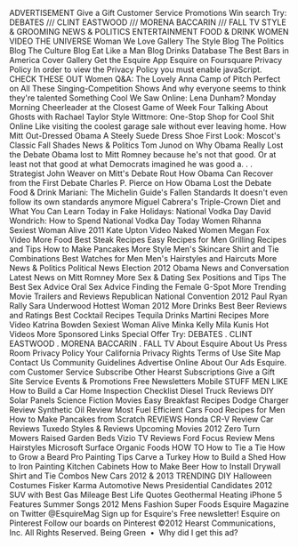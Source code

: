 ADVERTISEMENT Give a Gift Customer Service Promotions Win search Try: DEBATES /// CLINT EASTWOOD /// MORENA BACCARIN /// FALL TV STYLE & GROOMING NEWS & POLITICS ENTERTAINMENT FOOD & DRINK WOMEN VIDEO THE UNIVERSE Woman We Love Gallery The Style Blog The Politics Blog The Culture Blog Eat Like a Man Blog Drinks Database The Best Bars in America Cover Gallery Get the Esquire App Esquire on Foursquare Privacy Policy In order to view the Privacy Policy you must enable javaScript. CHECK THESE OUT Women Q&A: The Lovely Anna Camp of Pitch Perfect on All These Singing-Competition Shows And why everyone seems to think they're talented Something Cool We Saw Online: Lena Dunham? Monday Morning Cheerleader at the Closest Game of Week Four Talking About Ghosts with Rachael Taylor Style Wittmore: One-Stop Shop for Cool Shit Online Like visiting the coolest garage sale without ever leaving home. How Mitt Out-Dressed Obama A Steely Suede Dress Shoe First Look: Moscot's Classic Fall Shades News & Politics Tom Junod on Why Obama Really Lost the Debate Obama lost to Mitt Romney because he's not that good. Or at least not that good at what Democrats imagined he was good a. . . Strategist John Weaver on Mitt's Debate Rout How Obama Can Recover from the First Debate Charles P. Pierce on How Obama Lost the Debate Food & Drink Mariani: The Michelin Guide's Fallen Standards It doesn't even follow its own standards anymore Miguel Cabrera's Triple-Crown Diet and What You Can Learn Today in Fake Holidays: National Vodka Day David Wondrich: How to Spend National Vodka Day Today Women Rihanna Sexiest Woman Alive 2011 Kate Upton Video Naked Women Megan Fox Video More Food Best Steak Recipes Easy Recipes for Men Grilling Recipes and Tips How to Make Pancakes More Style Men's Skincare Shirt and Tie Combinations Best Watches for Men Men's Hairstyles and Haircuts More News & Politics Political News Election 2012 Obama News and Conversation Latest News on Mitt Romney More Sex & Dating Sex Positions and Tips The Best Sex Advice Oral Sex Advice Finding the Female G-Spot More Trending Movie Trailers and Reviews Republican National Convention 2012 Paul Ryan Rally Sara Underwood Hottest Woman 2012 More Drinks Best Beer Reviews and Ratings Best Cocktail Recipes Tequila Drinks Martini Recipes More Video Katrina Bowden Sexiest Woman Alive Minka Kelly Mila Kunis Hot Videos More Sponsored Links Special Offer Try: DEBATES . CLINT EASTWOOD . MORENA BACCARIN . FALL TV About Esquire About Us Press Room Privacy Policy Your California Privacy Rights Terms of Use Site Map Contact Us Community Guidelines Advertise Online About Our Ads Esquire. com Customer Service Subscribe Other Hearst Subscriptions Give a Gift Site Service Events & Promotions Free Newsletters Mobile STUFF MEN LIKE How to Build a Car Home Inspection Checklist Diesel Truck Reviews DIY Solar Panels Science Fiction Movies Easy Breakfast Recipes Dodge Charger Review Synthetic Oil Review Most Fuel Efficient Cars Food Recipes for Men How to Make Pancakes from Scratch REVIEWS Honda CR-V Review Car Reviews Tuxedo Styles & Reviews Upcoming Movies 2012 Zero Turn Mowers Raised Garden Beds Vizio TV Reviews Ford Focus Review Mens Hairstyles Microsoft Surface Organic Foods HOW TO How to Tie a Tie How to Grow a Beard Pro Painting Tips Carve a Turkey How to Build a Shed How to Iron Painting Kitchen Cabinets How to Make Beer How to Install Drywall Shirt and Tie Combos New Cars 2012 & 2013 TRENDING DIY Halloween Costumes Fisker Karma Automotive News Presidential Candidates 2012 SUV with Best Gas Mileage Best Life Quotes Geothermal Heating iPhone 5 Features Summer Songs 2012 Mens Fashion Super Foods Esquire Magazine on Twitter @EsquireMag Sign up for Esquire's Free newsletter! Esquire on Pinterest Follow our boards on Pinterest ©2012 Hearst Communications, Inc. All Rights Reserved. Being Green  •  Why did I get this ad?